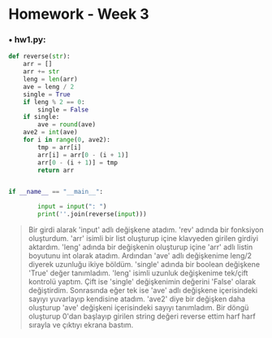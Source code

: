 # Homework - Week 3

### • hw1.py:
```python
def reverse(str):
    arr = []
    arr += str
    leng = len(arr)
    ave = leng / 2
    single = True
    if leng % 2 == 0:
        single = False
    if single:
        ave = round(ave)
    ave2 = int(ave)
    for i in range(0, ave2):
        tmp = arr[i]
        arr[i] = arr[0 - (i + 1)]
        arr[0 - (i + 1)] = tmp
        return arr


if __name__ == "__main__":

        input = input(": ")
        print(''.join(reverse(input)))

```

> Bir girdi alarak 'input' adlı değişkene atadım. 'rev' adında bir fonksiyon oluşturdum. 'arr' isimli bir list oluşturup içine klavyeden girilen girdiyi aktardım. 'leng' adında bir değişkenin oluşturup içine 'arr' adlı listin boyutunu int olarak atadım. Ardından 'ave' adlı değişkenime leng/2 diyerek uzunluğu ikiye böldüm. 'single' adında bir boolean değişkene 'True' değer tanımladım. 'leng' isimli uzunluk değişkenime tek/çift kontrolü yaptım. Çift ise 'single' değişkenimin değerini 'False' olarak değiştirdim. Sonrasında eğer tek ise 'ave' adlı değişkene içerisindeki sayıyı yuvarlayıp kendisine atadım. 'ave2' diye bir değişken daha oluşturup 'ave' değişkeni içerisindeki sayıyı tanımladım. Bir döngü oluşturup 0'dan başlayıp girilen string değeri reverse ettim harf harf sırayla ve çıktıyı ekrana bastım.